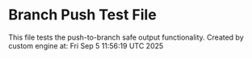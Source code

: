 # Branch Push Test File
This file tests the push-to-branch safe output functionality.
Created by custom engine at: Fri Sep  5 11:56:19 UTC 2025
